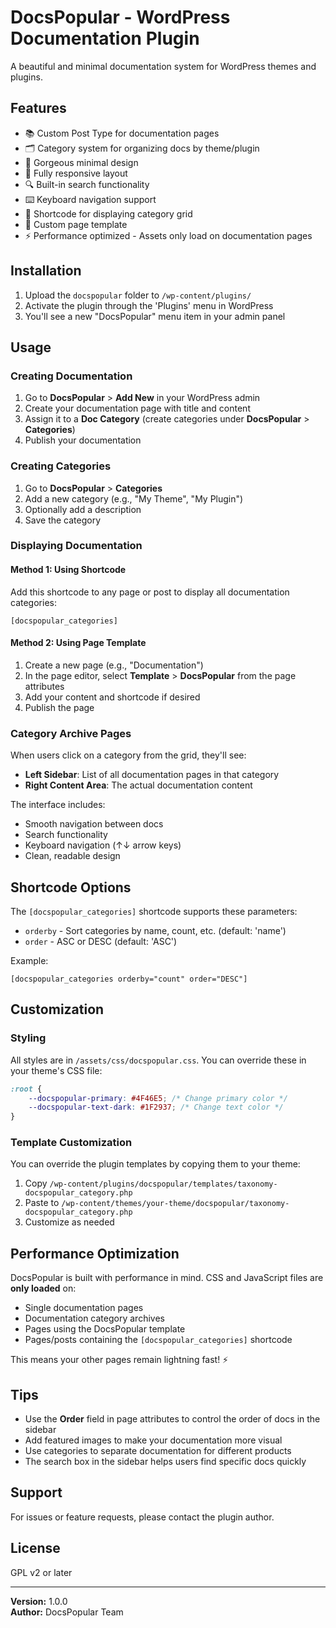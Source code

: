# DocsPopular - WordPress Documentation Plugin

A beautiful and minimal documentation system for WordPress themes and plugins.

## Features

- 📚 Custom Post Type for documentation pages
- 🗂️ Category system for organizing docs by theme/plugin
- 🎨 Gorgeous minimal design
- 📱 Fully responsive layout
- 🔍 Built-in search functionality
- ⌨️ Keyboard navigation support
- 🎯 Shortcode for displaying category grid
- 📄 Custom page template
- ⚡ Performance optimized - Assets only load on documentation pages

## Installation

1. Upload the `docspopular` folder to `/wp-content/plugins/`
2. Activate the plugin through the 'Plugins' menu in WordPress
3. You'll see a new "DocsPopular" menu item in your admin panel

## Usage

### Creating Documentation

1. Go to **DocsPopular** > **Add New** in your WordPress admin
2. Create your documentation page with title and content
3. Assign it to a **Doc Category** (create categories under **DocsPopular** > **Categories**)
4. Publish your documentation

### Creating Categories

1. Go to **DocsPopular** > **Categories**
2. Add a new category (e.g., "My Theme", "My Plugin")
3. Optionally add a description
4. Save the category

### Displaying Documentation

#### Method 1: Using Shortcode

Add this shortcode to any page or post to display all documentation categories:

```
[docspopular_categories]
```

#### Method 2: Using Page Template

1. Create a new page (e.g., "Documentation")
2. In the page editor, select **Template** > **DocsPopular** from the page attributes
3. Add your content and shortcode if desired
4. Publish the page

### Category Archive Pages

When users click on a category from the grid, they'll see:
- **Left Sidebar**: List of all documentation pages in that category
- **Right Content Area**: The actual documentation content

The interface includes:
- Smooth navigation between docs
- Search functionality
- Keyboard navigation (↑↓ arrow keys)
- Clean, readable design

## Shortcode Options

The `[docspopular_categories]` shortcode supports these parameters:

- `orderby` - Sort categories by name, count, etc. (default: 'name')
- `order` - ASC or DESC (default: 'ASC')

Example:
```
[docspopular_categories orderby="count" order="DESC"]
```

## Customization

### Styling

All styles are in `/assets/css/docspopular.css`. You can override these in your theme's CSS file:

```css
:root {
    --docspopular-primary: #4F46E5; /* Change primary color */
    --docspopular-text-dark: #1F2937; /* Change text color */
}
```

### Template Customization

You can override the plugin templates by copying them to your theme:

1. Copy `/wp-content/plugins/docspopular/templates/taxonomy-docspopular_category.php`
2. Paste to `/wp-content/themes/your-theme/docspopular/taxonomy-docspopular_category.php`
3. Customize as needed

## Performance Optimization

DocsPopular is built with performance in mind. CSS and JavaScript files are **only loaded** on:
- Single documentation pages
- Documentation category archives  
- Pages using the DocsPopular template
- Pages/posts containing the `[docspopular_categories]` shortcode

This means your other pages remain lightning fast! ⚡

## Tips

- Use the **Order** field in page attributes to control the order of docs in the sidebar
- Add featured images to make your documentation more visual
- Use categories to separate documentation for different products
- The search box in the sidebar helps users find specific docs quickly

## Support

For issues or feature requests, please contact the plugin author.

## License

GPL v2 or later

---

**Version:** 1.0.0  
**Author:** DocsPopular Team

